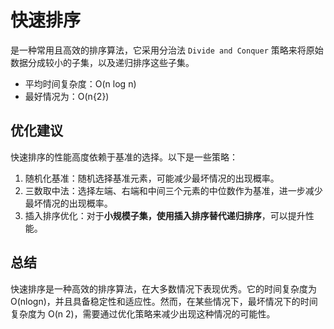 # 快速排序

是一种常用且高效的排序算法，它采用分治法 `Divide and Conquer` 策略来将原始数据分成较小的子集，以及递归排序这些子集。

- 平均时间复杂度：O(n log n)
- 最好情况为：O(n{2})

## 优化建议

快速排序的性能高度依赖于基准的选择。以下是一些策略：

1. 随机化基准：随机选择基准元素，可能减少最坏情况的出现概率。
2. 三数取中法：选择左端、右端和中间三个元素的中位数作为基准，进一步减少最坏情况的出现概率。
3. 插入排序优化：对于**小规模子集，使用插入排序替代递归排序**，可以提升性能。

## 总结

快速排序是一种高效的排序算法，在大多数情况下表现优秀。它的时间复杂度为
O(nlogn)，并且具备稳定性和适应性。然而，在某些情况下，最坏情况下的时间复杂度为 O(n 2)，需要通过优化策略来减少出现这种情况的可能性。
